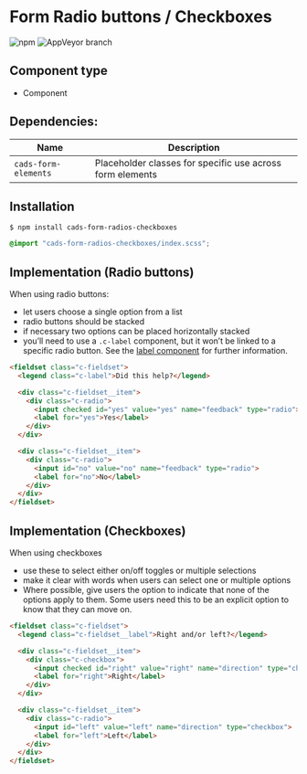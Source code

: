 # Form Radio buttons / Checkboxes

![npm](https://img.shields.io/npm/v/:package.svg)
![AppVeyor branch](https://img.shields.io/appveyor/ci/:user/:repo/:branch.svg)

## Component type

- Component

## Dependencies:

| Name                  | Description                                               |
| --------------------- | --------------------------------------------------------- |
| `cads-form-elements` | Placeholder classes for specific use across form elements |

## Installation

```
$ npm install cads-form-radios-checkboxes
```

```scss
@import "cads-form-radios-checkboxes/index.scss";
```

## Implementation (Radio buttons)

When using radio buttons:

- let users choose a single option from a list
- radio buttons should be stacked
- if necessary two options can be placed horizontally stacked
- you’ll need to use a `.c-label` component, but it won’t be linked to a specific radio button. See the [label component]() for further information.

<!-- prettier-ignore-start -->
```html
<fieldset class="c-fieldset">
  <legend class="c-label">Did this help?</legend>

  <div class="c-fieldset__item">
    <div class="c-radio">
      <input checked id="yes" value="yes" name="feedback" type="radio">
      <label for="yes">Yes</label>
    </div>
  </div>

  <div class="c-fieldset__item">
    <div class="c-radio">
      <input id="no" value="no" name="feedback" type="radio">
      <label for="no">No</label>
    </div>
  </div>
</fieldset>
```
<!-- prettier-ignore-end -->

## Implementation (Checkboxes)

When using checkboxes

- use these to select either on/off toggles or multiple selections
- make it clear with words when users can select one or multiple options
- Where possible, give users the option to indicate that none of the options apply to them. Some users need this to be an explicit option to know that they can move on.

<!-- prettier-ignore-start -->
```html
<fieldset class="c-fieldset">
  <legend class="c-fieldset__label">Right and/or left?</legend>

  <div class="c-fieldset__item">
    <div class="c-checkbox">
      <input checked id="right" value="right" name="direction" type="checkbox">
      <label for="right">Right</label>
    </div>
  </div>

  <div class="c-fieldset__item">
    <div class="c-radio">
      <input id="left" value="left" name="direction" type="checkbox">
      <label for="left">Left</label>
    </div>
  </div>
</fieldset>
```
<!-- prettier-ignore-end -->
